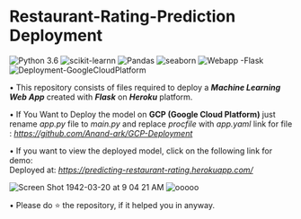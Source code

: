 # Restaurant-Rating-Prediction Deployment
![Python 3.6](https://img.shields.io/badge/Python-3.6-brightgreen.svg) ![scikit-learnn](https://img.shields.io/badge/Library-Scikit_Learn-orange.svg) ![Pandas](https://img.shields.io/badge/Library-Pandas-blueviolet.svg) ![seaborn](https://img.shields.io/badge/Library-Seaborn-ff69b4.svg) ![Webapp -Flask](https://img.shields.io/badge/Webapp-Flask-red.svg) ![Deployment-GoogleCloudPlatform](https://img.shields.io/badge/Deployment-GoogleCloudPlatform-blue.svg)



• This repository consists of files required to deploy a ___Machine Learning Web App___ created with ___Flask___ on ___Heroku___ platform.

• If You Want to Deploy the model on __GCP (Google Cloud Platform)__ just rename _app.py_ file to _main.py_ and replace _procfile_ with _app.yaml_ link for file : _https://github.com/Anand-ark/GCP-Deployment_

• If you want to view the deployed model, click on the following link for demo:<br />
Deployed at: _https://predicting-restaurant-rating.herokuapp.com/_

![Screen Shot 1942-03-20 at 9 04 21 AM](https://user-images.githubusercontent.com/44177280/84224186-784b4980-aaf9-11ea-961b-4462414aac9f.png)
![ooooo](https://user-images.githubusercontent.com/44177280/84359354-216f6e00-abe6-11ea-8a2d-f1bf47cefad9.PNG)


• Please do ⭐ the repository, if it helped you in anyway.
